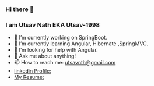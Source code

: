 ### Hi there 👋 
### I am Utsav Nath EKA Utsav-1998


- 🔭 I’m currently working on SpringBoot.
- 🌱 I’m currently learning Angular, Hibernate ,SpringMVC.
- 🤔 I’m looking for help with Angular.
- 💬 Ask me about anything!
- 📫 How to reach me: utsavnth@gmail.com
- [linkedin Profile:](https://www.linkedin.com/in/utsav-nath-707642190/)
- [My Resume:](https://drive.google.com/file/d/1fKY8C0fUjD-4pZ5RFCOC3Bfk1uazssW9/view?usp=sharing)



